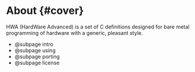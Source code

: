 
About {#cover}
=====

HWA (HardWare Advanced) is a set of C definitions designed for bare metal
programming of hardware with a generic, pleasant style.

 * @subpage intro
 * @subpage using
 * @subpage porting
 * @subpage license
